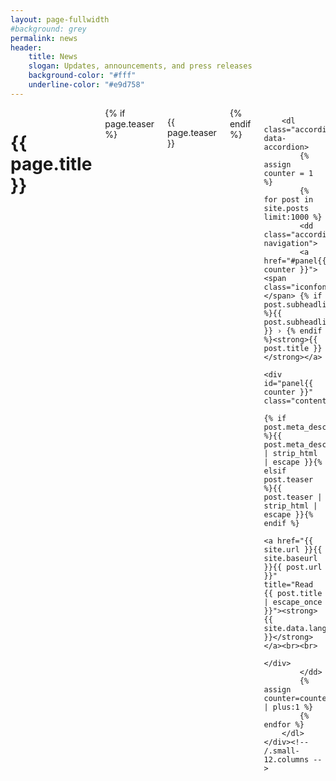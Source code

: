 ```yaml
---
layout: page-fullwidth
#background: grey
permalink: news
header:
    title: News
    slogan: Updates, announcements, and press releases
    background-color: "#fff"
    underline-color: "#e9d758"
---
```

<div id="blog-index" class="row">
    <div class="small-12 columns t30">
        <h1>{{ page.title }}</h1>
        {% if page.teaser %}<p class="teaser">{{ page.teaser }}</p>{% endif %}

        <dl class="accordion" data-accordion>
            {% assign counter = 1 %}
            {% for post in site.posts limit:1000 %}
            <dd class="accordion-navigation">
            <a href="#panel{{ counter }}"><span class="iconfont"></span> {% if post.subheadline %}{{ post.subheadline }} › {% endif %}<strong>{{ post.title }}</strong></a>
                <div id="panel{{ counter }}" class="content">
                    {% if post.meta_description %}{{ post.meta_description | strip_html | escape }}{% elsif post.teaser %}{{ post.teaser | strip_html | escape }}{% endif %}
                    <a href="{{ site.url }}{{ site.baseurl }}{{ post.url }}" title="Read {{ post.title | escape_once }}"><strong>{{ site.data.language.read_more }}</strong></a><br><br>
                </div>
            </dd>
            {% assign counter=counter | plus:1 %}
            {% endfor %}
        </dl>
    </div><!-- /.small-12.columns -->
</div><!-- /.row -->
